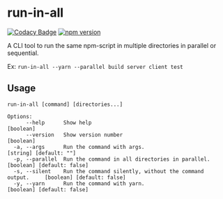 # run-in-all

[![Codacy Badge](https://api.codacy.com/project/badge/Grade/e23780d240d14864b9b790983888ef79)](https://app.codacy.com/gh/bacali95/run-in-all?utm_source=github.com&utm_medium=referral&utm_content=bacali95/run-in-all&utm_campaign=Badge_Grade_Settings)
[![npm version](https://badge.fury.io/js/run-in-all.svg)](https://badge.fury.io/js/run-in-all)

A CLI tool to run the same npm-script in multiple directories in parallel or sequential.

Ex: `run-in-all --yarn --parallel build server client test`

## Usage
```
run-in-all [command] [directories...]

Options:
      --help      Show help                                                                  [boolean]
      --version   Show version number                                                        [boolean]
  -a, --args      Run the command with args.                                    [string] [default: ""]
  -p, --parallel  Run the command in all directories in parallel.           [boolean] [default: false]
  -s, --silent    Run the command silently, without the command output.     [boolean] [default: false]
  -y, --yarn      Run the command with yarn.                                [boolean] [default: false]
```
